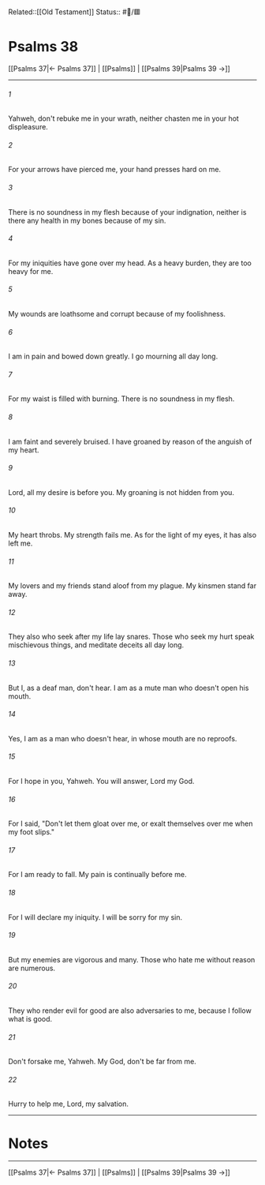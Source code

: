 Related::[[Old Testament]]
Status:: #📖/🟥
# Psalms 38

[[Psalms 37|← Psalms 37]] | [[Psalms]] | [[Psalms 39|Psalms 39 →]]
***



###### 1 
Yahweh, don't rebuke me in your wrath, neither chasten me in your hot displeasure. 

###### 2 
For your arrows have pierced me, your hand presses hard on me. 

###### 3 
There is no soundness in my flesh because of your indignation, neither is there any health in my bones because of my sin. 

###### 4 
For my iniquities have gone over my head. As a heavy burden, they are too heavy for me. 

###### 5 
My wounds are loathsome and corrupt because of my foolishness. 

###### 6 
I am in pain and bowed down greatly. I go mourning all day long. 

###### 7 
For my waist is filled with burning. There is no soundness in my flesh. 

###### 8 
I am faint and severely bruised. I have groaned by reason of the anguish of my heart. 

###### 9 
Lord, all my desire is before you. My groaning is not hidden from you. 

###### 10 
My heart throbs. My strength fails me. As for the light of my eyes, it has also left me. 

###### 11 
My lovers and my friends stand aloof from my plague. My kinsmen stand far away. 

###### 12 
They also who seek after my life lay snares. Those who seek my hurt speak mischievous things, and meditate deceits all day long. 

###### 13 
But I, as a deaf man, don't hear. I am as a mute man who doesn't open his mouth. 

###### 14 
Yes, I am as a man who doesn't hear, in whose mouth are no reproofs. 

###### 15 
For I hope in you, Yahweh. You will answer, Lord my God. 

###### 16 
For I said, "Don't let them gloat over me, or exalt themselves over me when my foot slips." 

###### 17 
For I am ready to fall. My pain is continually before me. 

###### 18 
For I will declare my iniquity. I will be sorry for my sin. 

###### 19 
But my enemies are vigorous and many. Those who hate me without reason are numerous. 

###### 20 
They who render evil for good are also adversaries to me, because I follow what is good. 

###### 21 
Don't forsake me, Yahweh. My God, don't be far from me. 

###### 22 
Hurry to help me, Lord, my salvation.

---
# Notes


***
[[Psalms 37|← Psalms 37]] | [[Psalms]] | [[Psalms 39|Psalms 39 →]]
